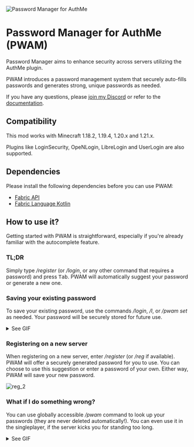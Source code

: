 ![Password Manager for AuthMe](https://i.imgur.com/jDDh3AP.png)

# Password Manager for AuthMe (PWAM)

Password Manager aims to enhance security across servers utilizing the AuthMe plugin.

PWAM introduces a password management system that securely auto-fills passwords and generates strong, unique passwords as needed.

If you have any questions, please [join my Discord][Discord] or refer to the [documentation][Docs].

## Compatibility

This mod works with Minecraft 1.18.2, 1.19.4, 1.20.x and 1.21.x.

Plugins like LoginSecurity, OpeNLogin, LibreLogin and UserLogin are also supported.

## Dependencies
Please install the following dependencies before you can use PWAM:

* [Fabric API](https://modrinth.com/mod/fabric-api)
* [Fabric Language Kotlin](https://modrinth.com/mod/fabric-language-kotlin)

## How to use it?

Getting started with PWAM is straightforward, especially if you're already familiar with the autocomplete feature.

### TL;DR

Simply type */register* (or */login*, or any other command that requires a password) and press <kbd>Tab</kbd>.
PWAM will automatically suggest your password or generate a new one.

### Saving your existing password

To save your existing password, use the commands */login*, */l*, or */pwam set* as needed.
Your password will be securely stored for future use.

<details>
  <summary>See GIF</summary>
  
![login_2_1](https://i.imgur.com/2p1iN3y.gif)

</details>

### Registering on a new server

When registering on a new server, enter */register* (or */reg* if available).
PWAM will offer a securely generated password for you to use.
You can choose to use this suggestion or enter a password of your own.
Either way, PWAM will save your new password.

![reg_2](https://i.imgur.com/tybNrsd.gif)

### What if I do something wrong?

You can use globally accessible */pwam* command to look up your passwords (they are never deleted automatically!).
You can even use it in the singleplayer, if the server kicks you for standing too long.

<details>
  <summary>See GIF</summary>
  
![pwam_2](https://i.imgur.com/cdGI3Fc.gif)
  
</details>

[Discord]: https://discord.gg/EqhZfpwXmp
[Docs]: https://github.com/turikhay/passwordmanager-for-authme/wiki
